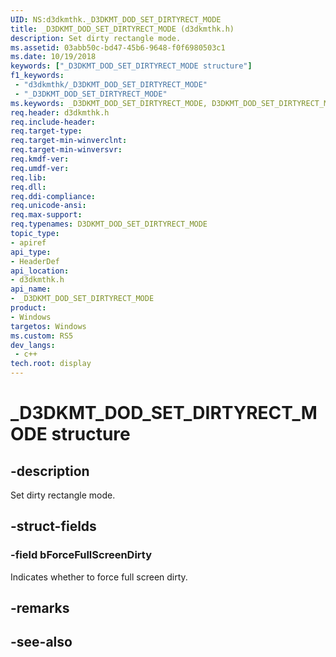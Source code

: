 ```yaml
---
UID: NS:d3dkmthk._D3DKMT_DOD_SET_DIRTYRECT_MODE
title: _D3DKMT_DOD_SET_DIRTYRECT_MODE (d3dkmthk.h)
description: Set dirty rectangle mode.
ms.assetid: 03abb50c-bd47-45b6-9648-f0f6980503c1
ms.date: 10/19/2018
keywords: ["_D3DKMT_DOD_SET_DIRTYRECT_MODE structure"]
f1_keywords:
 - "d3dkmthk/_D3DKMT_DOD_SET_DIRTYRECT_MODE"
 - "_D3DKMT_DOD_SET_DIRTYRECT_MODE"
ms.keywords: _D3DKMT_DOD_SET_DIRTYRECT_MODE, D3DKMT_DOD_SET_DIRTYRECT_MODE, 
req.header: d3dkmthk.h
req.include-header:
req.target-type:
req.target-min-winverclnt:
req.target-min-winversvr:
req.kmdf-ver:
req.umdf-ver:
req.lib:
req.dll:
req.ddi-compliance:
req.unicode-ansi:
req.max-support:
req.typenames: D3DKMT_DOD_SET_DIRTYRECT_MODE
topic_type: 
- apiref
api_type: 
- HeaderDef
api_location: 
- d3dkmthk.h
api_name: 
- _D3DKMT_DOD_SET_DIRTYRECT_MODE
product:
- Windows
targetos: Windows
ms.custom: RS5
dev_langs:
 - c++
tech.root: display
---
```


# _D3DKMT_DOD_SET_DIRTYRECT_MODE structure

## -description

Set dirty rectangle mode.

## -struct-fields

### -field bForceFullScreenDirty
 
Indicates whether to force full screen dirty.

## -remarks

## -see-also
